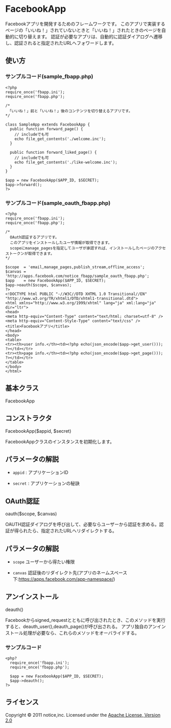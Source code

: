 FacebookApp
======================
Facebookアプリを開発するためのフレームワークです。
このアプリで実装するページの「いいね！」されていないときと「いいね！」されたときのページを自動的に切り替えます。
認証が必要なアプリは、自動的に認証ダイアログへ遷移し、認証されると指定されたURLへフォワードします。

使い方
------

### サンプルコード(sample_fbapp.php) ###
    <?php
    require_once('fbapp.ini');
    require_once('fbapp.php');

    /*
     「いいね！」前と「いいね！」後のコンテンツを切り替えるアプリです。
    */

    class SampleApp extends FacebookApp {
      public function forward_page() {
        // includeでも可
        echo file_get_contents('./welcome.inc');
      }

      public function forward_liked_page() {
        // includeでも可
        echo file_get_contents('./like-welcome.inc');
      }
    }

    $app = new FacebookApp($APP_ID, $SECRET);
    $app->forward();
    ?>

### サンプルコード(sample\_oauth\_fbapp.php) ###
    <?php
    require_once('fbapp.ini');
    require_once('fbapp.php');

    /*
      OAuth認証するアプリです。
      このアプリをインストールしたユーザ情報が取得できます。
      scopeにmanage_pagesを指定してユーザが承認すれば、インストールしたページのアクセストークンが取得できます。
    */

    $scope  = 'email,manage_pages,publish_stream,offline_access';
    $canvas = 'http://apps.facebook.com/notice_fbapp/sample_oauth_fbapp.php';
    $app    = new FacebookApp($APP_ID, $SECRET);
    $app->oauth($scope, $canvas);
    ?>
    <!DOCTYPE html PUBLIC "-//W3C//DTD XHTML 1.0 Transitional//EN" "http://www.w3.org/TR/xhtml1/DTD/xhtml1-transitional.dtd">
    <html xmlns="http://www.w3.org/1999/xhtml" lang="ja" xml:lang="ja" dir="ltr">
    <head>
    <meta http-equiv="Content-Type" content="text/html; charset=utf-8" />
    <meta http-equiv="Content-Style-Type" content="text/css" />
    <title>Facebookアプリ</title>
    </head>
    <body>
    <table>
    <tr><th>user info.</th><td><?php echo(json_encode($app->get_user())); ?></td></tr>
    <tr><th>page info.</th><td><?php echo(json_encode($app->get_page())); ?></td></tr>
    </table>
    </body>
    </html>

基本クラス
------
FacebookApp

コンストラクタ
----------------
FacebookApp($appid, $secret)

FacebookAppクラスのインスタンスを初期化します。

パラメータの解説
----------------

+   `appid` :
   アプリケーションID

+   `secret` :
   アプリケーションの秘訣

OAuth認証
----------------
oauth($scope, $canvas)

OAUTH認証ダイアログを呼び出して、必要ならユーザーから認証を求める。認証が得られたら、指定されたURLへリダイレクトする。

パラメータの解説
----------------
+    `scope`
     ユーザーから得たい権限

+    `canvas`
     認証後のリダイレクト先(アプリのネームスペース下:https://apps.facebook.com/app-namespace/)

アンインストール
----------------
deauth()

Facebookからsigned_requestとともに呼び出されたとき、このメソッドを実行すると、deauth_user(),deauth_page()が呼び出される。
アプリ独自のアンインストール処理が必要なら、これらのメソッドをオーバライドする。

### サンプルコード ###

    <php?
      require_once('fbapp.ini');
      require_once('fbapp.php');

      $app = new FacebookApp($APP_ID, $SECRET);
      $app->deauth();
    ?>


ライセンス
----------
Copyright &copy; 2011 notice,inc.
Licensed under the [Apache License, Version 2.0][Apache]

[Apache]: http://www.apache.org/licenses/LICENSE-2.0



